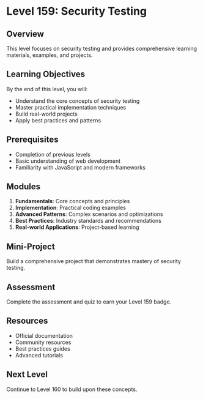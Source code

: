 # Level 159: Security Testing

## Overview
This level focuses on security testing and provides comprehensive learning materials, examples, and projects.

## Learning Objectives
By the end of this level, you will:
- Understand the core concepts of security testing
- Master practical implementation techniques
- Build real-world projects
- Apply best practices and patterns

## Prerequisites
- Completion of previous levels
- Basic understanding of web development
- Familiarity with JavaScript and modern frameworks

## Modules
1. **Fundamentals**: Core concepts and principles
2. **Implementation**: Practical coding examples
3. **Advanced Patterns**: Complex scenarios and optimizations
4. **Best Practices**: Industry standards and recommendations
5. **Real-world Applications**: Project-based learning

## Mini-Project
Build a comprehensive project that demonstrates mastery of security testing.

## Assessment
Complete the assessment and quiz to earn your Level 159 badge.

## Resources
- Official documentation
- Community resources
- Best practices guides
- Advanced tutorials

## Next Level
Continue to Level 160 to build upon these concepts.
